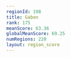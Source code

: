 ```yaml
---
regionId: 198
title: Gabon
rank: 175
meanScore: 63.36
globalMeanScore: 69.25
numRegions: 220
layout: region_score
---
```

